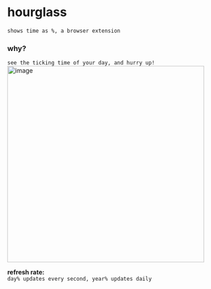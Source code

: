 # hourglass
```shows time as %, a browser extension``` <br>

### why?
```see the ticking time of your day, and hurry up!``` <br>
<img width="449" alt="image" src="https://github.com/user-attachments/assets/10cb4e54-e744-4a38-bd75-8bd977e44940" />

<b>refresh rate:</b><br>
```day% updates every second, year% updates daily```
